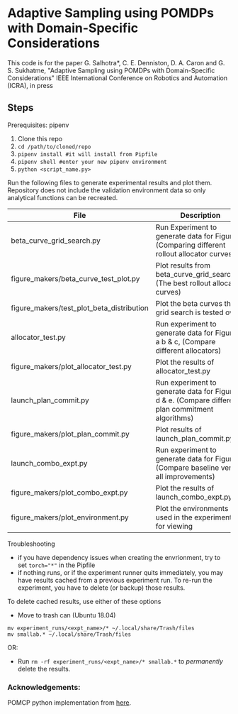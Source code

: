 # Adaptive Sampling using POMDPs with Domain-Specific Considerations
 
This code is for the paper G. Salhotra*, C. E. Denniston, D. A. Caron and G. S. Sukhatme, "Adaptive Sampling using POMDPs with Domain-Specific Considerations" IEEE International Conference on Robotics and Automation (ICRA), in press


## Steps
Prerequisites: pipenv

1. Clone this repo
2. `cd /path/to/cloned/repo`
3. `pipenv install #it will install from Pipfile`
4. `pipenv shell #enter your new pipenv environment`
5. `python <script_name.py>`


Run the following files to generate experimental results and plot them. Repository does not include the validation environment data so only analytical functions can be recreated.

| File | Description | 
| --- | --- |
| beta_curve_grid_search.py | Run Experiment to generate data for Figure 2 (Comparing different rollout allocator curves) |
| figure_makers/beta_curve_test_plot.py | Plot results from beta_curve_grid_search.py (The best rollout allocation curves) | 
| figure_makers/test_plot_beta_distribution | Plot the beta curves the grid search is tested over. | 
| allocator_test.py | Run experiment to generate data for Figure 3 a b & c, (Compare different allocators) |
| figure_makers/plot_allocator_test.py | Plot the results of allocator_test.py | 
| launch_plan_commit.py | Run experiment to generate data for Figure 3 d & e. (Compare different plan commitment algorithms) |
| figure_makers/plot_plan_commit.py | Plot results of launch_plan_commit.py | 
| launch_combo_expt.py | Run experiment to generate data for Figure 4 (Compare baseline versus all improvements) |
| figure_makers/plot_combo_expt.py | Plot the results of launch_combo_expt.py |
| figure_makers/plot_environment.py | Plot the environments used in the experiments for viewing |

Troubleshooting
* if you have dependency issues when creating the envrionment, try to set `torch="*"` in the Pipfile
* if nothing runs, or if the experiment runner quits immediately, you may have results cached from a previous experiment run. To re-run the experiment, you have to delete (or backup) those results. 

To delete cached results, use either of these options
* Move to trash can (Ubuntu 18.04) 
```
mv experiment_runs/<expt_name>/* ~/.local/share/Trash/files
mv smallab.* ~/.local/share/Trash/files
```

OR:
* Run `rm -rf experiment_runs/<expt_name>/* smallab.*` to _permanently_ delete the results.

### Acknowledgements:
POMCP python implementation from [here](https://github.com/GeorgePik/POMCP).
